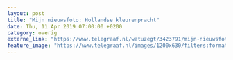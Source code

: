 ```yaml
---
layout: post
title: "Mijn nieuwsfoto: Hollandse kleurenpracht"
date: Thu, 11 Apr 2019 07:00:00 +0200
category: overig
externe_link: "https://www.telegraaf.nl/watuzegt/3423791/mijn-nieuwsfoto-hollandse-kleurenpracht"
feature_image: "https://www.telegraaf.nl/images/1200x630/filters:format(jpeg):quality(80)/cdn-kiosk-api.telegraaf.nl/aba26b64-5b82-11e9-ab1a-0218eaf05005.jpg"
---
```




